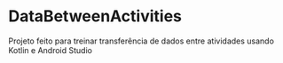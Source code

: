 # DataBetweenActivities
Projeto feito para treinar transferência de dados entre atividades usando Kotlin e Android Studio
